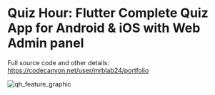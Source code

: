 # Quiz Hour: Flutter Complete Quiz App for Android & iOS with Web Admin panel
Full source code and other details: https://codecanyon.net/user/mrblab24/portfolio

![qh_feature_graphic](https://user-images.githubusercontent.com/34546369/210851345-b5490fe8-89df-49d3-8897-d7784ef9e4fd.png)
